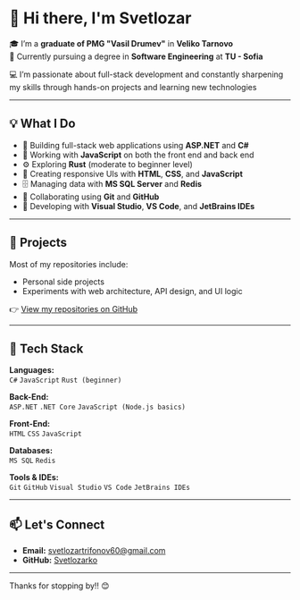 # 👋 Hi there, I'm Svetlozar

🎓 I’m a **graduate of PMG "Vasil Drumev"** in **Veliko Tarnovo**  
📘 Currently pursuing a degree in **Software Engineering** at **TU - Sofia**

💻 I’m passionate about full-stack development and constantly sharpening my skills through hands-on projects and learning new technologies

---

## 💡 What I Do

- 💼 Building full-stack web applications using **ASP.NET** and **C#**
- 🧰 Working with **JavaScript** on both the front end and back end
- ⚙️ Exploring **Rust** (moderate to beginner level)
- 🎨 Creating responsive UIs with **HTML**, **CSS**, and **JavaScript**
- 🗄 Managing data with **MS SQL Server** and **Redis**
- 🔄 Collaborating using **Git** and **GitHub**
- 🧪 Developing with **Visual Studio**, **VS Code**, and **JetBrains IDEs**

---

## 📌 Projects

Most of my repositories include:
- Personal side projects  
- Experiments with web architecture, API design, and UI logic  

👉 [View my repositories on GitHub](https://github.com/Svetlozarko?tab=repositories)

---

## 🔧 Tech Stack

**Languages:**  
`C#` `JavaScript` `Rust (beginner)`  

**Back-End:**  
`ASP.NET` `.NET Core` `JavaScript (Node.js basics)`  

**Front-End:**  
`HTML` `CSS` `JavaScript`  

**Databases:**  
`MS SQL` `Redis`  

**Tools & IDEs:**  
`Git` `GitHub` `Visual Studio` `VS Code` `JetBrains IDEs`

---

## 📫 Let's Connect

- **Email:** svetlozartrifonov60@gmail.com  
- **GitHub:** [Svetlozarko](https://github.com/Svetlozarko)

---

Thanks for stopping by!! 😊
